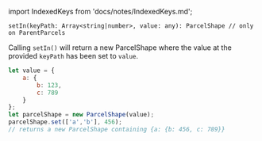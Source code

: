 import IndexedKeys from 'docs/notes/IndexedKeys.md';

```flow
setIn(keyPath: Array<string|number>, value: any): ParcelShape // only on ParentParcels
```

Calling `setIn()` will return a new ParcelShape where the value at the provided `keyPath` has been set to `value`.

```js
let value = {
    a: {
        b: 123,
        c: 789
    }
};
let parcelShape = new ParcelShape(value);
parcelShape.set(['a','b'], 456);
// returns a new ParcelShape containing {a: {b: 456, c: 789}}
```

<IndexedKeys />
